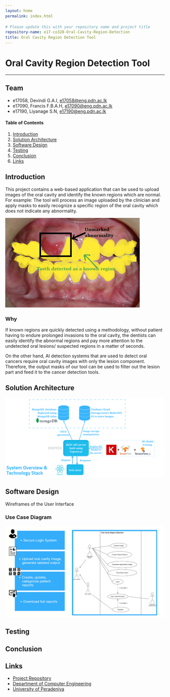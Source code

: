 ```yaml
---
layout: home
permalink: index.html

# Please update this with your repository name and project title
repository-name: e17-co328-Oral-Cavity-Region-Detection
title: Oral Cavity Region Detection Tool
---
```


[comment]: # "This is the standard layout for the project, but you can clean this and use your own template"

# Oral Cavity Region Detection Tool

---

## Team
-  e17058, Devindi G.A.I, [e17058@eng.pdn.ac.lk](mailto:name@email.com)
-  e17090, Francis F.B.A.H, [e17090@eng.pdn.ac.lk](mailto:name@email.com)
-  e17190, Liyanage S.N, [e17190@eng.pdn.ac.lk](mailto:name@email.com)

<!-- Image (photo/drawing of the final hardware) should be here -->

<!-- This is a sample image, to show how to add images to your page. To learn more options, please refer [this](https://projects.ce.pdn.ac.lk/docs/faq/how-to-add-an-image/) -->

<!-- ![Sample Image](./images/sample.png) -->

#### Table of Contents
1. [Introduction](#introduction)
2. [Solution Architecture](#solution-architecture )
3. [Software Design](#software-design)
4. [Testing](#testing)
5. [Conclusion](#conclusion)
6. [Links](#links)

## Introduction

This project contains a web-based application that can be used to upload images of the oral cavity and identify the known regions which are normal. For example: The tool will process an image uploaded by the clinician and apply masks to easily recognize a specific region of the oral cavity which does not indicate any abnormality.

![image](images/detection.png)

### Why

If known regions are quickly detected using a methodology, without patient having to endure prolonged invasions to the oral cavity, the dentists can easily identify the abnormal regions and pay more attention to the undetected oral lesions/ suspected regions in a matter of seconds.

On the other hand, AI detection systems that are used to detect oral cancers require oral cavity images with only the lesion component. Therefore, the output masks of our tool can be used to filter out the lesion part and feed it to the cancer detection tools.


## Solution Architecture

![image](images/syste_architecture.png)

## Software Design

Wireframes of the User Interface 

### Use Case Diagram

![image](images/usecase_diagram.png)

## Testing

<!--Testing done on hardware and software, detailed + summarized results-->

<!--## Detailed budget

All items and costs

| Item          | Quantity  | Unit Cost  | Total  |
| ------------- |:---------:|:----------:|-------:|
| Sample item   | 5         | 10 LKR     | 50 LKR |
-->
## Conclusion

<!--What was achieved, future developments, commercialization plans-->

## Links

- [Project Repository](https://github.com/cepdnaclk/e17-co328-Oral-Cavity-Region-Detection)
- [Department of Computer Engineering](http://www.ce.pdn.ac.lk/)
- [University of Peradeniya](https://eng.pdn.ac.lk/)

[//]: # (Please refer this to learn more about Markdown syntax)
[//]: # (https://github.com/adam-p/markdown-here/wiki/Markdown-Cheatsheet)
